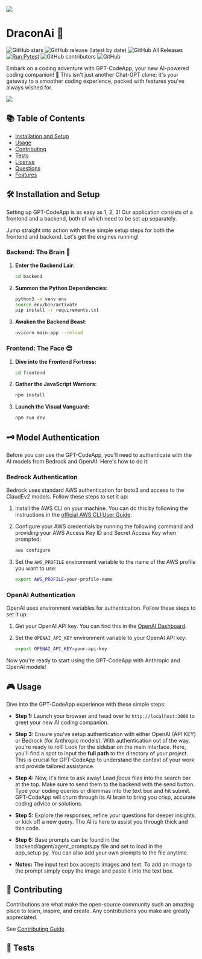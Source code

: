 ![](images/draconAI_awesome.png)
# DraconAi 🚀

![GitHub stars](https://img.shields.io/github/stars/blazickjp/GPT-CodeApp?style=social) ![GitHub release (latest by date)](https://img.shields.io/github/v/release/blazickjp/GPT-CodeApp) ![GitHub All Releases](https://img.shields.io/github/downloads/blazickjp/GPT-CodeApp/total) [![Run Pytest](https://github.com/blazickjp/GPT-CodeApp/actions/workflows/pytest_ubuntu.yml/badge.svg)](https://github.com/blazickjp/GPT-CodeApp/actions/workflows/pytest_ubuntu.yml) ![GitHub contributors](https://img.shields.io/github/contributors/blazickjp/GPT-CodeApp) ![GitHub](https://img.shields.io/github/license/blazickjp/GPT-CodeApp)

Embark on a coding adventure with GPT-CodeApp, your new AI-powered coding companion! 🎉 This isn't just another Chat-GPT clone; it's your gateway to a smoother coding experience, packed with features you've always wished for.


![](<img width="1322" alt="Знімок екрана 2025-01-22 о 22 18 15" src="https://github.com/user-attachments/assets/4c6e571c-e70c-487e-a0bb-3a7f3df561a0" />
)

## 📚 Table of Contents

- [Installation and Setup](#installation)
- [Usage](#usage)
- [Contributing](#contributing)
- [Tests](#tests)
- [License](#license)
- [Questions](#questions)
- [Features](#features)

## 🛠️ Installation and Setup

Setting up GPT-CodeApp is as easy as 1, 2, 3! Our application consists of a frontend and a backend, both of which need to be set up separately. 

Jump straight into action with these simple setup steps for both the frontend and backend. Let's get the engines running!

### Backend: The Brain 🧠

1. **Enter the Backend Lair:**
    ```bash
    cd backend
    ```
2. **Summon the Python Dependencies:**
    ```bash
    python3 -m venv env
    source env/bin/activate
    pip install -r requirements.txt
    ```
3. **Awaken the Backend Beast:**
    ```bash
    uvicorn main:app --reload
    ```

### Frontend: The Face 😎

1. **Dive into the Frontend Fortress:**
    ```bash
    cd frontend
    ```
2. **Gather the JavaScript Warriors:**
    ```bash
    npm install
    ```
3. **Launch the Visual Vanguard:**
    ```bash
    npm run dev
    ```

## 🗝️ Model Authentication

Before you can use the GPT-CodeApp, you'll need to authenticate with the AI models from Bedrock and OpenAI. Here's how to do it:

### Bedrock Authentication

Bedrock uses standard AWS authentication for boto3 and access to the ClaudEv2 models. Follow these steps to set it up:

1. Install the AWS CLI on your machine. You can do this by following the instructions in the [official AWS CLI User Guide](https://docs.aws.amazon.com/cli/latest/userguide/cli-configure-files.html).

2. Configure your AWS credentials by running the following command and providing your AWS Access Key ID and Secret Access Key when prompted:

    ```bash
    aws configure
    ```

3. Set the `AWS_PROFILE` environment variable to the name of the AWS profile you want to use:

    ```bash
    export AWS_PROFILE=your-profile-name
    ```

### OpenAI Authentication

OpenAI uses environment variables for authentication. Follow these steps to set it up:

1. Get your OpenAI API key. You can find this in the [OpenAI Dashboard](https://beta.openai.com/dashboard/).

2. Set the `OPENAI_API_KEY` environment variable to your OpenAI API key:

    ```bash
    export OPENAI_API_KEY=your-api-key
    ```

Now you're ready to start using the GPT-CodeApp with Anthropic and OpenAI models!

## 🎮 Usage
Dive into the GPT-CodeApp experience with these simple steps:

- **Step 1:** Launch your browser and head over to `http://localhost:3000` to greet your new AI coding companion.

- **Step 3:** Ensure you've setup authentication with either OpenAI (API KEY) or Bedrock (for Anthropic models). With authentication out of the way, you're ready to roll! Look for the sidebar on the main interface. Here, you'll find a spot to input the **full path** to the directory of your project. This is crucial for GPT-CodeApp to understand the context of your work and provide tailored assistance.
- **Step 4:** Now, it's time to ask away! Load *focus* files into the search bar at the top. Make sure to send them to the backend with the send button. Type your coding queries or dilemmas into the text box and hit submit. GPT-CodeApp will churn through its AI brain to bring you crisp, accurate coding advice or solutions.
- **Step 5:** Explore the responses, refine your questions for deeper insights, or kick off a new query. The AI is here to assist you through thick and thin code.
- **Step 6:** Base prompts can be found in the backend/agent/agent_prompts.py file and set to load in the app_setup.py. You can also add your own prompts to the file anytime. 
- **Notes:** The input text box accepts images and text. To add an image to the prompt simply copy the image and paste it into the text box.

## 🤝 Contributing

Contributions are what make the open-source community such an amazing place to learn, inspire, and create. Any contributions you make are greatly appreciated.

See [Contributing Guide](CONTRIBUTING.md)

## 🧪 Tests

